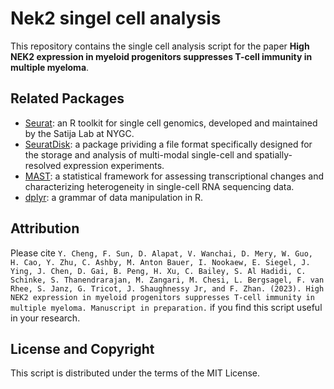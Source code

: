 # Nek2 singel cell analysis
This repository contains the single cell analysis script for the paper __High NEK2 expression in myeloid progenitors suppresses T-cell immunity in multiple myeloma__.

## Related Packages
* [Seurat](https://github.com/satijalab/seurat): an R toolkit for single cell genomics, developed and maintained by the Satija Lab at NYGC.
* [SeuratDisk](https://github.com/mojaveazure/seurat-disk): a package prividing a file format specifically designed for the storage and analysis of multi-modal single-cell and spatially-resolved expression experiments.
* [MAST](https://github.com/RGLab/MAST): a statistical framework for assessing transcriptional changes and characterizing heterogeneity in single-cell RNA sequencing data.
* [dplyr](https://github.com/tidyverse/dplyr): a grammar of data manipulation in R.

## Attribution
Please cite `Y. Cheng, F. Sun, D. Alapat, V. Wanchai, D. Mery, W. Guo, H. Cao, Y. Zhu, C. Ashby, M. Anton Bauer, I. Nookaew, E. Siegel, J. Ying, J. Chen, D. Gai, B. Peng, H. Xu, C. Bailey, S. Al Hadidi, C. Schinke, S. Thanendrarajan, M. Zangari, M. Chesi, L. Bergsagel, F. van Rhee, S. Janz, G. Tricot, J. Shaughnessy Jr, and F. Zhan. (2023). High NEK2 expression in myeloid progenitors suppresses T-cell immunity in multiple myeloma. Manuscript in preparation.` if you find this script useful in your research.

## License and Copyright
This script is distributed under the terms of the MIT License.